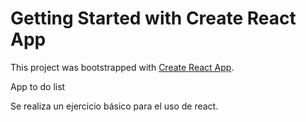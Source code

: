 # Getting Started with Create React App

This project was bootstrapped with [Create React App](https://github.com/facebook/create-react-app).

App to do list

Se realiza un ejercicio básico para el uso de react.
